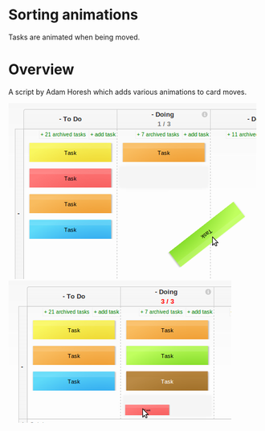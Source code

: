 # Sorting animations
Tasks are animated when being moved.

# Overview
A script by Adam Horesh which adds various animations to card moves.

![preview](preview.png)
![preview](preview-2.png)
